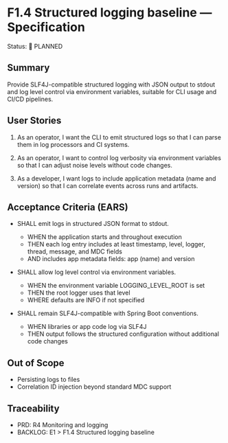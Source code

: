 # F1.4 Structured logging baseline — Specification

Status: 📝 PLANNED

## Summary

Provide SLF4J-compatible structured logging with JSON output to stdout and log level control via environment variables, suitable for CLI usage and CI/CD pipelines.

## User Stories

1) As an operator, I want the CLI to emit structured logs so that I can parse them in log processors and CI systems.

2) As an operator, I want to control log verbosity via environment variables so that I can adjust noise levels without code changes.

3) As a developer, I want logs to include application metadata (name and version) so that I can correlate events across runs and artifacts.

## Acceptance Criteria (EARS)

- SHALL emit logs in structured JSON format to stdout.
  - WHEN the application starts and throughout execution
  - THEN each log entry includes at least timestamp, level, logger, thread, message, and MDC fields
  - AND includes app metadata fields: app (name) and version

- SHALL allow log level control via environment variables.
  - WHEN the environment variable LOGGING_LEVEL_ROOT is set
  - THEN the root logger uses that level
  - WHERE defaults are INFO if not specified

- SHALL remain SLF4J-compatible with Spring Boot conventions.
  - WHEN libraries or app code log via SLF4J
  - THEN output follows the structured configuration without additional code changes

## Out of Scope

- Persisting logs to files
- Correlation ID injection beyond standard MDC support

## Traceability

- PRD: R4 Monitoring and logging
- BACKLOG: E1 > F1.4 Structured logging baseline
